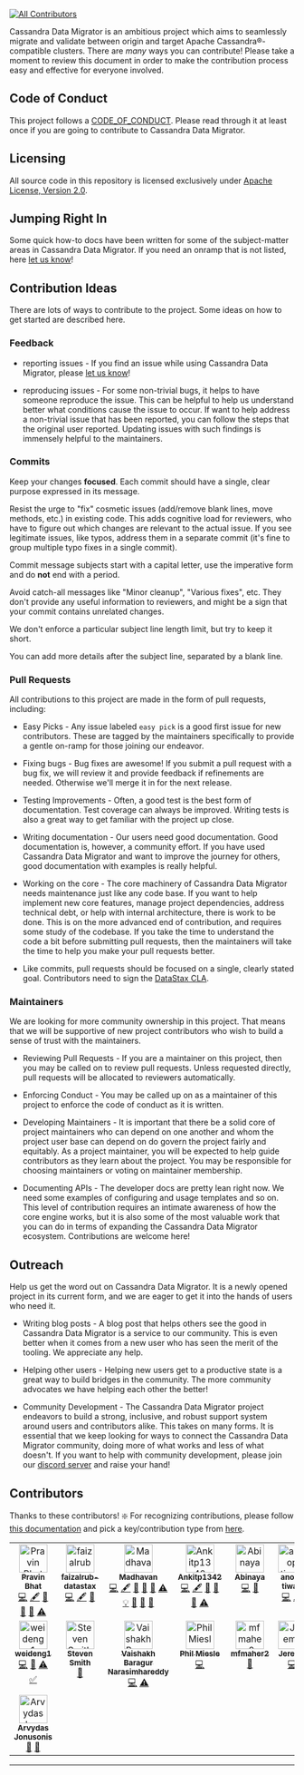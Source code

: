 [![All Contributors](https://img.shields.io/github/all-contributors/datastax/cassandra-data-migrator?color=ee8449&style=flat-square)](#contributors)

Cassandra Data Migrator is an ambitious project which aims to seamlessly migrate and validate between origin and target Apache Cassandra®-compatible clusters. There are *many* ways you can contribute! Please take a moment to review this document
in order to make the contribution process easy and effective for everyone involved.

## Code of Conduct

This project follows a [CODE_OF_CONDUCT](./CODE_OF_CONDUCT.md). Please read
through it at least once if you are going to contribute to Cassandra Data Migrator.

## Licensing

All source code in this repository is licensed exclusively under
[Apache License, Version 2.0](http://www.apache.org/licenses/LICENSE-2.0).

## Jumping Right In

Some quick how-to docs have been written for some of the subject-matter
areas in Cassandra Data Migrator. If you need an onramp that is not listed, here [let us know](https://github.com/datastax/cassandra-data-migrator/issues/new)!

## Contribution Ideas

There are lots of ways to contribute to the project. Some ideas on how to
get started are described here.

### Feedback

- reporting issues - If you find an issue while using Cassandra Data Migrator, please [let us know](https://github.com/datastax/cassandra-data-migrator/issues/new)!

- reproducing issues - For some non-trivial bugs, it helps to have someone reproduce the issue.
  This can be helpful to help us understand better what conditions cause the issue to occur. If want to help
  address a non-trivial issue that has been reported, you can follow the steps that the original user
  reported. Updating issues with such findings is immensely helpful to the maintainers.

### Commits

Keep your changes **focused**. Each commit should have a single, clear purpose expressed in its 
message.

Resist the urge to "fix" cosmetic issues (add/remove blank lines, move methods, etc.) in existing
code. This adds cognitive load for reviewers, who have to figure out which changes are relevant to
the actual issue. If you see legitimate issues, like typos, address them in a separate commit (it's
fine to group multiple typo fixes in a single commit).

Commit message subjects start with a capital letter, use the imperative form and do **not** end
with a period.

Avoid catch-all messages like "Minor cleanup", "Various fixes", etc. They don't provide any useful
information to reviewers, and might be a sign that your commit contains unrelated changes.

We don't enforce a particular subject line length limit, but try to keep it short.

You can add more details after the subject line, separated by a blank line.

### Pull Requests

All contributions to this project are made in the form of pull requests, including:

- Easy Picks - Any issue labeled `easy pick` is a good first issue for new contributors. These are tagged
  by the maintainers specifically to provide a gentle on-ramp for those joining our endeavor.

- Fixing bugs - Bug fixes are awesome! If you submit a pull request with a bug fix, we will review it
  and provide feedback if refinements are needed. Otherwise we'll merge it in for the next release.

- Testing Improvements - Often, a good test is the best form of documentation. Test coverage can always
  be improved. Writing tests is also a great way to get familiar with the project up close.

- Writing documentation - Our users need good documentation. Good documentation is, however, a community
  effort. If you have used Cassandra Data Migrator and want to improve the journey for others, good documentation
  with examples is really helpful.

- Working on the core - The core machinery of Cassandra Data Migrator needs maintenance just like any code base. If you
  want to help implement new core features, manage project dependencies, address technical debt, or help
  with internal architecture, there is work to be done. This is on the more advanced end of contribution,
  and requires some study of the codebase. If you take the time to understand the code a bit before submitting
  pull requests, then the maintainers will take the time to help you make your pull requests better.

- Like commits, pull requests should be focused on a single, clearly stated goal.
  Contributors need to sign the [DataStax CLA](https://cla.datastax.com/).

### Maintainers

We are looking for more community ownership in this project. That means that we will be supportive of
new project contributors who wish to build a sense of trust with the maintainers.

- Reviewing Pull Requests - If you are a maintainer on this project, then
  you may be called on to review pull requests. Unless requested directly,
  pull requests will be allocated to reviewers automatically.

- Enforcing Conduct - You may be called up on as a maintainer of this
  project to enforce the code of conduct as it is written.

- Developing Maintainers - It is important that there be a solid core of
  project maintainers who can depend on one another and whom the project
  user base can depend on do govern the project fairly and equitably. As a
  project maintainer, you will be expected to help guide contributors as
  they learn about the project. You may be responsible for choosing
  maintainers or voting on maintainer membership.

- Documenting APIs - The developer docs are pretty lean right now. We need
  some examples of configuring and usage templates and so on. This level of 
  contribution requires an intimate awareness of how the core engine works, 
  but it is also some of the most valuable work that you can do in terms of 
  expanding the Cassandra Data Migrator ecosystem. Contributions are welcome here!


## Outreach

Help us get the word out on Cassandra Data Migrator. It is a newly opened project in its current form, and we
are eager to get it into the hands of users who need it.

- Writing blog posts - A blog post that helps others see the good in
  Cassandra Data Migrator is a service to our community. This is even better when it
  comes from a new user who has seen the merit of the tooling. We
  appreciate any help.

- Helping other users - Helping new users get to a productive state is a
  great way to build bridges in the community. The more community
  advocates we have helping each other the better!

- Community Development - The Cassandra Data Migrator project endeavors to build a
  strong, inclusive, and robust support system around users and
  contributors alike. This takes on many forms. It is essential that we
  keep looking for ways to connect the Cassandra Data Migrator community, doing more of
  what works and less of what doesn't. If you want to help with community
  development, please join our
  [discord server](https://bit.ly/cassandra-workshop) and raise your hand!

## Contributors
Thanks to these contributors! :sparkle:
For recognizing contributions, please follow [this documentation](https://allcontributors.org/docs/en/bot/usage) and pick a key/contribution type from [here](https://allcontributors.org/docs/en/emoji-key).

<!-- ALL-CONTRIBUTORS-LIST:START - Do not remove or modify this section -->
<!-- prettier-ignore-start -->
<!-- markdownlint-disable -->
<table>
  <tbody>
    <tr>
      <td align="center" valign="top" width="16.66%"><a href="https://github.com/pravinbhat"><img src="https://avatars.githubusercontent.com/u/2746469?v=4?s=50" width="50px;" alt="Pravin Bhat"/><br /><sub><b>Pravin Bhat</b></sub></a><br /><a href="https://github.com/datastax/cassandra-data-migrator/commits?author=pravinbhat" title="Code">💻</a> <a href="#content-pravinbhat" title="Content">🖋</a> <a href="https://github.com/datastax/cassandra-data-migrator/commits?author=pravinbhat" title="Documentation">📖</a> <a href="#design-pravinbhat" title="Design">🎨</a> <a href="#maintenance-pravinbhat" title="Maintenance">🚧</a> <a href="https://github.com/datastax/cassandra-data-migrator/commits?author=pravinbhat" title="Tests">⚠️</a></td>
      <td align="center" valign="top" width="16.66%"><a href="https://github.com/faizalrub-datastax"><img src="https://avatars.githubusercontent.com/u/93143687?v=4?s=50" width="50px;" alt="faizalrub-datastax"/><br /><sub><b>faizalrub-datastax</b></sub></a><br /><a href="https://github.com/datastax/cassandra-data-migrator/commits?author=faizalrub-datastax" title="Code">💻</a> <a href="#content-faizalrub-datastax" title="Content">🖋</a> <a href="https://github.com/datastax/cassandra-data-migrator/pulls?q=is%3Apr+reviewed-by%3Afaizalrub-datastax" title="Reviewed Pull Requests">👀</a></td>
      <td align="center" valign="top" width="16.66%"><a href="https://github.com/msmygit"><img src="https://avatars.githubusercontent.com/u/19366623?v=4?s=50" width="50px;" alt="Madhavan"/><br /><sub><b>Madhavan</b></sub></a><br /><a href="https://github.com/datastax/cassandra-data-migrator/commits?author=msmygit" title="Code">💻</a> <a href="#content-msmygit" title="Content">🖋</a> <a href="https://github.com/datastax/cassandra-data-migrator/commits?author=msmygit" title="Documentation">📖</a> <a href="#design-msmygit" title="Design">🎨</a> <a href="#maintenance-msmygit" title="Maintenance">🚧</a> <a href="https://github.com/datastax/cassandra-data-migrator/commits?author=msmygit" title="Tests">⚠️</a> <a href="#example-msmygit" title="Examples">💡</a> <a href="#ideas-msmygit" title="Ideas, Planning, & Feedback">🤔</a> <a href="#promotion-msmygit" title="Promotion">📣</a> <a href="https://github.com/datastax/cassandra-data-migrator/pulls?q=is%3Apr+reviewed-by%3Amsmygit" title="Reviewed Pull Requests">👀</a></td>
      <td align="center" valign="top" width="16.66%"><a href="https://github.com/Ankitp1342"><img src="https://avatars.githubusercontent.com/u/19273939?v=4?s=50" width="50px;" alt="Ankitp1342"/><br /><sub><b>Ankitp1342</b></sub></a><br /><a href="https://github.com/datastax/cassandra-data-migrator/commits?author=Ankitp1342" title="Code">💻</a> <a href="#content-Ankitp1342" title="Content">🖋</a> <a href="https://github.com/datastax/cassandra-data-migrator/commits?author=Ankitp1342" title="Documentation">📖</a> <a href="#design-Ankitp1342" title="Design">🎨</a> <a href="#maintenance-Ankitp1342" title="Maintenance">🚧</a> <a href="https://github.com/datastax/cassandra-data-migrator/commits?author=Ankitp1342" title="Tests">⚠️</a></td>
      <td align="center" valign="top" width="16.66%"><a href="https://github.com/abinaya21"><img src="https://avatars.githubusercontent.com/u/17826577?v=4?s=50" width="50px;" alt="Abinaya"/><br /><sub><b>Abinaya</b></sub></a><br /><a href="https://github.com/datastax/cassandra-data-migrator/commits?author=abinaya21" title="Code">💻</a> <a href="#userTesting-abinaya21" title="User Testing">📓</a></td>
      <td align="center" valign="top" width="16.66%"><a href="https://github.com/anoop-datastax"><img src="https://avatars.githubusercontent.com/u/55256709?v=4?s=50" width="50px;" alt="anoop tiwari"/><br /><sub><b>anoop tiwari</b></sub></a><br /><a href="https://github.com/datastax/cassandra-data-migrator/commits?author=anoop-datastax" title="Code">💻</a> <a href="https://github.com/datastax/cassandra-data-migrator/commits?author=anoop-datastax" title="Tests">⚠️</a></td>
    </tr>
    <tr>
      <td align="center" valign="top" width="16.66%"><a href="https://github.com/weideng1"><img src="https://avatars.githubusercontent.com/u/5520525?v=4?s=50" width="50px;" alt="weideng1"/><br /><sub><b>weideng1</b></sub></a><br /><a href="https://github.com/datastax/cassandra-data-migrator/commits?author=weideng1" title="Code">💻</a> <a href="#tool-weideng1" title="Tools">🔧</a> <a href="https://github.com/datastax/cassandra-data-migrator/commits?author=weideng1" title="Tests">⚠️</a> <a href="#tutorial-weideng1" title="Tutorials">✅</a></td>
      <td align="center" valign="top" width="16.66%"><a href="https://github.com/ssdatastax"><img src="https://avatars.githubusercontent.com/u/32074414?v=4?s=50" width="50px;" alt="Steven Smith"/><br /><sub><b>Steven Smith</b></sub></a><br /><a href="https://github.com/datastax/cassandra-data-migrator/commits?author=ssdatastax" title="Documentation">📖</a></td>
      <td align="center" valign="top" width="16.66%"><a href="https://github.com/vaishakhbn"><img src="https://avatars.githubusercontent.com/u/2619002?v=4?s=50" width="50px;" alt="Vaishakh Baragur Narasimhareddy"/><br /><sub><b>Vaishakh Baragur Narasimhareddy</b></sub></a><br /><a href="https://github.com/datastax/cassandra-data-migrator/commits?author=vaishakhbn" title="Code">💻</a> <a href="https://github.com/datastax/cassandra-data-migrator/commits?author=vaishakhbn" title="Tests">⚠️</a></td>
      <td align="center" valign="top" width="16.66%"><a href="https://github.com/mieslep"><img src="https://avatars.githubusercontent.com/u/5420540?v=4?s=50" width="50px;" alt="Phil Miesle"/><br /><sub><b>Phil Miesle</b></sub></a><br /><a href="https://github.com/datastax/cassandra-data-migrator/commits?author=mieslep" title="Code">💻</a></td>
      <td align="center" valign="top" width="16.66%"><a href="https://github.com/mfmaher2"><img src="https://avatars.githubusercontent.com/u/64795956?v=4?s=50" width="50px;" alt="mfmaher2"/><br /><sub><b>mfmaher2</b></sub></a><br /><a href="https://github.com/datastax/cassandra-data-migrator/pulls?q=is%3Apr+reviewed-by%3Amfmaher2" title="Reviewed Pull Requests">👀</a></td>
      <td align="center" valign="top" width="16.66%"><a href="https://github.com/Jeremya"><img src="https://avatars.githubusercontent.com/u/576519?v=4?s=50" width="50px;" alt="Jeremy"/><br /><sub><b>Jeremy</b></sub></a><br /><a href="https://github.com/datastax/cassandra-data-migrator/commits?author=Jeremya" title="Code">💻</a></td>
    </tr>
    <tr>
      <td align="center" valign="top" width="16.66%"><a href="https://github.com/arvy"><img src="https://avatars.githubusercontent.com/u/4861274?v=4?s=50" width="50px;" alt="Arvydas Jonusonis"/><br /><sub><b>Arvydas Jonusonis</b></sub></a><br /><a href="#userTesting-arvy" title="User Testing">📓</a> <a href="https://github.com/datastax/cassandra-data-migrator/commits?author=arvy" title="Documentation">📖</a></td>
    </tr>
  </tbody>
</table>

<!-- markdownlint-restore -->
<!-- prettier-ignore-end -->

<!-- ALL-CONTRIBUTORS-LIST:END -->

---
